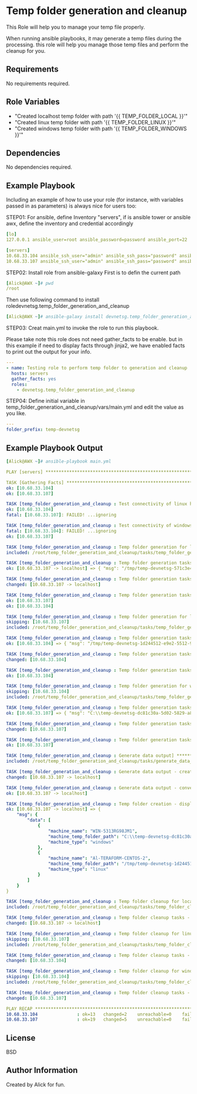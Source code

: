 Temp folder generation and cleanup
=========

This Role will help you to manage your temp file properly.

When running ansible playbooks, it may generate a temp files during the processing. 
this role will help you manage those temp files and perform the cleanup for you.

Requirements
------------

No requirements required.

Role Variables
--------------

+ "Created localhost temp folder with path '{{ TEMP_FOLDER_LOCAL }}'"
+ "Created linux temp folder with path '{{ TEMP_FOLDER_LINUX }}'"
+ "Created windows temp folder with path '{{ TEMP_FOLDER_WINDOWS }}'"

Dependencies
------------

No dependencies required.

Example Playbook
----------------

Including an example of how to use your role (for instance, with variables passed in as parameters) is always nice for users too:

STEP01: For ansible, define Inventory "servers", if is ansible tower or ansible awx, define the inventory and credential accordingly

```yaml
[lo]
127.0.0.1 ansible_user=root ansible_password=password ansible_port=22

[servers]
10.68.33.104 ansible_ssh_user="admin" ansible_ssh_pass="password" ansible_ssh_port=22
10.68.33.107 ansible_ssh_user="admin" ansible_ssh_pass="password" ansible_ssh_port=5985 ansible_connection="winrm" ansible_winrm_server_cert_validation=ignore
```

STEP02: Install role from ansible-galaxy
First is to defin the current path
```yaml
[Alick@AWX ~]# pwd
/root
```
Then use following command to install roledevnetsg.temp_folder_generation_and_cleanup
```yaml
[Alick@AWX ~]# ansible-galaxy install devnetsg.temp_folder_generation_and_cleanup --roles-path /root
```

STEP03: Creat main.yml to invoke the role to run this playbook.

Please take note this role does not need gather_facts to be enable.
but in this example if need to display facts through jinja2, we have enabled facts to print out the output for your info.
```yaml
---
- name: Testing role to perform temp folder to generation and cleanup
  hosts: servers
  gather_facts: yes
  roles:
    - devnetsg.temp_folder_generation_and_cleanup
```
STEP04: Define initial variable in temp_folder_generation_and_cleanup/vars/main.yml and edit the value as you like.
```yaml
---
folder_prefix: temp-devnetsg
```

Example Playbook Output
-----------------------
```yaml
[Alick@AWX ~]# ansible-playbook main.yml

PLAY [servers] ***********************************************************************************************************************************************

TASK [Gathering Facts] ***************************************************************************************************************************************
ok: [10.68.33.104]
ok: [10.68.33.107]

TASK [temp_folder_generation_and_cleanup : Test connectivity of linux hosts] *********************************************************************************
ok: [10.68.33.104]
fatal: [10.68.33.107]: FAILED! ...ignoring

TASK [temp_folder_generation_and_cleanup : Test connectivity of windows hosts] *******************************************************************************
fatal: [10.68.33.104]: FAILED! ...ignoring
ok: [10.68.33.107]

TASK [temp_folder_generation_and_cleanup : Temp folder generation for localhost] *****************************************************************************
included: /root/temp_folder_generation_and_cleanup/tasks/temp_folder_generation/temp_folder_generation_for_localhost.yml for 10.68.33.107, 10.68.33.104

TASK [temp_folder_generation_and_cleanup : Temp folder generation tasks -  generate temp folder path for localhost] ******************************************
ok: [10.68.33.107 -> localhost] => { "msg": "/tmp/temp-devnetsg-571c3e4f-26f8-5d50-8fb2-01079ca9e7f5" }

TASK [temp_folder_generation_and_cleanup : Temp folder generation tasks -  generate temp folder for localhost] ***********************************************
changed: [10.68.33.107 -> localhost]

TASK [temp_folder_generation_and_cleanup : Temp folder generation tasks -  generate variable for localhost] **************************************************
ok: [10.68.33.107]
ok: [10.68.33.104]

TASK [temp_folder_generation_and_cleanup : Temp folder generation for linux/unix] ****************************************************************************
skipping: [10.68.33.107]
included: /root/temp_folder_generation_and_cleanup/tasks/temp_folder_generation/temp_folder_generation_for_linux.yml for 10.68.33.104

TASK [temp_folder_generation_and_cleanup : Temp folder generation tasks -  generate temp folder path for linux] **********************************************
ok: [10.68.33.104] => { "msg": "/tmp/temp-devnetsg-1d244512-e9e2-5512-902d-b32e5116e814" }

TASK [temp_folder_generation_and_cleanup : Temp folder generation tasks -  generate temp folder for linux] ***************************************************
changed: [10.68.33.104]

TASK [temp_folder_generation_and_cleanup : Temp folder generation tasks -  generate variable for linux] ******************************************************
ok: [10.68.33.104]

TASK [temp_folder_generation_and_cleanup : Temp folder generation for windows] *******************************************************************************
skipping: [10.68.33.104]
included: /root/temp_folder_generation_and_cleanup/tasks/temp_folder_generation/temp_folder_generation_for_windows.yml for 10.68.33.107

TASK [temp_folder_generation_and_cleanup : Temp folder generation tasks -  generate temp folder path for windows] ********************************************
ok: [10.68.33.107] => { "msg": "C:\\temp-devnetsg-dc81c30a-5d02-5829-a8d1-67fc68da1a8f" }

TASK [temp_folder_generation_and_cleanup : Temp folder generation tasks -  generate temp folder for windows] *************************************************
changed: [10.68.33.107]

TASK [temp_folder_generation_and_cleanup : Temp folder generation tasks -  generate variable for windows] ****************************************************
ok: [10.68.33.107]

TASK [temp_folder_generation_and_cleanup : Generate data output] *********************************************************************************************
included: /root/temp_folder_generation_and_cleanup/tasks/generate_data_output/generate_data_output.yml for 10.68.33.107, 10.68.33.104

TASK [temp_folder_generation_and_cleanup : Generate data output - create a jinja2 template to use variable] **************************************************
changed: [10.68.33.107 -> localhost]

TASK [temp_folder_generation_and_cleanup : Generate data output - convert yml to variable] *******************************************************************
ok: [10.68.33.107 -> localhost]

TASK [temp_folder_generation_and_cleanup : Temp folder creation - display on screen] *************************************************************************
ok: [10.68.33.107 -> localhost] => {
    "msg": {
        "data": [
            {
                "machine_name": "WIN-5313RG98JM1", 
                "machine_temp_folder_path": "C:\\temp-devnetsg-dc81c30a-5d02-5829-a8d1-67fc68da1a8f", 
                "machine_type": "windows"
            }, 
            {
                "machine_name": "Al-TERAFORM-CENTOS-2", 
                "machine_temp_folder_path": "/tmp/temp-devnetsg-1d244512-e9e2-5512-902d-b32e5116e814", 
                "machine_type": "linux"
            }
        ]
    }
}

TASK [temp_folder_generation_and_cleanup : Temp folder cleanup for localhost] ********************************************************************************
included: /root/temp_folder_generation_and_cleanup/tasks/temp_folder_cleanup/temp_folder_cleanup_for_localhost.yml for 10.68.33.107, 10.68.33.104

TASK [temp_folder_generation_and_cleanup : Temp folder cleanup tasks -  cleanup temp folder for localhost] ***************************************************
changed: [10.68.33.107 -> localhost]

TASK [temp_folder_generation_and_cleanup : Temp folder cleanup for linux/unix] *******************************************************************************
skipping: [10.68.33.107]
included: /root/temp_folder_generation_and_cleanup/tasks/temp_folder_cleanup/temp_folder_cleanup_for_linux.yml for 10.68.33.104

TASK [temp_folder_generation_and_cleanup : Temp folder cleanup tasks -  cleanup temp folder for linux/unix] **************************************************
changed: [10.68.33.104]

TASK [temp_folder_generation_and_cleanup : Temp folder cleanup for windows] **********************************************************************************
skipping: [10.68.33.104]
included: /root/temp_folder_generation_and_cleanup/tasks/temp_folder_cleanup/temp_folder_cleanup_for_windows.yml for 10.68.33.107

TASK [temp_folder_generation_and_cleanup : Temp folder cleanup tasks -  cleanup temp folder for windows] *****************************************************
changed: [10.68.33.107]

PLAY RECAP ***************************************************************************************************************************************************
10.68.33.104               : ok=13   changed=2    unreachable=0    failed=0    skipped=2    rescued=0    ignored=1   
10.68.33.107               : ok=19   changed=5    unreachable=0    failed=0    skipped=2    rescued=0    ignored=1  
```

License
-------

BSD

Author Information
------------------

Created by Alick for fun.
